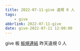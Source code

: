 ```yaml
---
title: 2022-07-11-give 違規 0 人
tags:
    - give
abbrlink: 2022-07-11-give
date: give-2022-07-11 12:00:00
---
```

give 板 [板規連結](https://www.ptt.cc/bbs/give/M.1612495900.A.C32.html)
昨天違規 0 人

